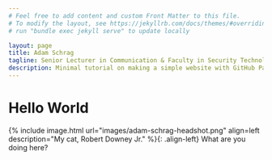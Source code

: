```yaml
---
# Feel free to add content and custom Front Matter to this file.
# To modify the layout, see https://jekyllrb.com/docs/themes/#overriding-theme-defaults
# run "bundle exec jekyll serve" to update locally

layout: page
title: Adam Schrag
tagline: Senior Lecturer in Communication & Faculty in Security Technologies
description: Minimal tutorial on making a simple website with GitHub Pages
---
```

# Hello World

{% include image.html url="images/adam-schrag-headshot.png" align=left description="My cat, Robert Downey Jr." %}{: .align-left}
What are you doing here?
